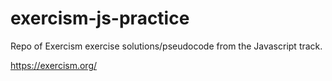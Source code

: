 # exercism-js-practice
Repo of Exercism exercise solutions/pseudocode from the Javascript track.

https://exercism.org/
